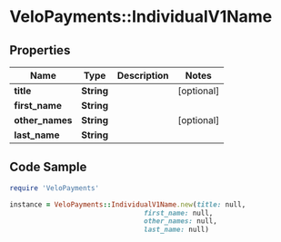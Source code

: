 # VeloPayments::IndividualV1Name

## Properties

Name | Type | Description | Notes
------------ | ------------- | ------------- | -------------
**title** | **String** |  | [optional] 
**first_name** | **String** |  | 
**other_names** | **String** |  | [optional] 
**last_name** | **String** |  | 

## Code Sample

```ruby
require 'VeloPayments'

instance = VeloPayments::IndividualV1Name.new(title: null,
                                 first_name: null,
                                 other_names: null,
                                 last_name: null)
```


